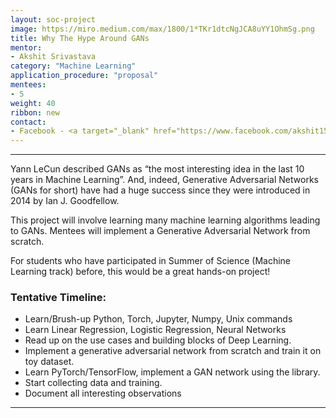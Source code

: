```yaml
---
layout: soc-project
image: https://miro.medium.com/max/1800/1*TKr1dtcNgJCA8uYY1OhmSg.png
title: Why The Hype Around GANs
mentor: 
- Akshit Srivastava
category: "Machine Learning"
application_procedure: "proposal"
mentees:
- 5
weight: 40
ribbon: new
contact: 
- Facebook - <a target="_blank" href="https://www.facebook.com/akshit1511"> Akshit Srivastava  </a>
---
```


---

Yann LeCun described GANs as “the most interesting idea in the last 10 years in Machine Learning”. And, indeed, Generative Adversarial Networks (GANs for short) have had a huge success since they were introduced in 2014 by Ian J. Goodfellow.

<!--break-->

This project will involve learning many machine learning algorithms leading to GANs. Mentees will implement a Generative Adversarial Network from scratch.
<!--break-->

For students who have participated in Summer of Science (Machine Learning track) before, this would be a great hands-on project!

<!--break-->

### Tentative Timeline:

- Learn/Brush-up Python, Torch, Jupyter, Numpy, Unix commands
- Learn Linear Regression, Logistic Regression, Neural Networks
- Read up on the use cases and building blocks of Deep Learning.
- Implement a generative adversarial network from scratch and train it on toy dataset.
- Learn PyTorch/TensorFlow, implement a GAN network using the library.
- Start collecting data and training.
- Document all interesting observations

<!--break-->
---